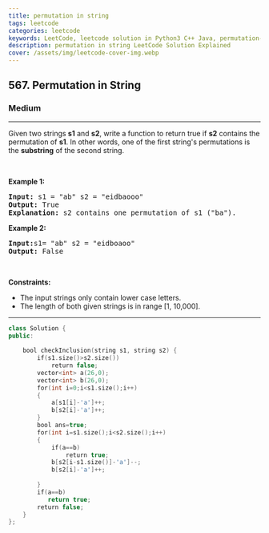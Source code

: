 ```yaml
---
title: permutation in string
tags: leetcode
categories: leetcode
keywords: LeetCode, leetcode solution in Python3 C++ Java, permutation-in-string solution
description: permutation in string LeetCode Solution Explained
cover: /assets/img/leetcode-cover-img.webp
---
```



<h2>567. Permutation in String</h2><h3>Medium</h3><hr><div><p>Given two strings <b>s1</b> and <b>s2</b>, write a function to return true if <b>s2</b> contains the permutation of <b>s1</b>. In other words, one of the first string's permutations is the <b>substring</b> of the second string.</p>

<p>&nbsp;</p>

<p><b>Example 1:</b></p>

<pre><b>Input: </b>s1 = "ab" s2 = "eidbaooo"
<b>Output: </b>True
<b>Explanation:</b> s2 contains one permutation of s1 ("ba").
</pre>

<p><b>Example 2:</b></p>

<pre><b>Input:</b>s1= "ab" s2 = "eidboaoo"
<b>Output:</b> False
</pre>

<p>&nbsp;</p>
<p><strong>Constraints:</strong></p>

<ul>
	<li>The input strings only contain lower case letters.</li>
	<li>The length of both given strings is in range [1, 10,000].</li>
</ul>
</div>

---




```cpp
class Solution {
public:
    
    bool checkInclusion(string s1, string s2) {
        if(s1.size()>s2.size())
            return false;
        vector<int> a(26,0);
        vector<int> b(26,0);
        for(int i=0;i<s1.size();i++)
        {
            a[s1[i]-'a']++;
            b[s2[i]-'a']++;
        }
        bool ans=true;
        for(int i=s1.size();i<s2.size();i++)
        {
            if(a==b)
                return true;
            b[s2[i-s1.size()]-'a']--;
            b[s2[i]-'a']++;
            
        }
        if(a==b)
           return true;
        return false;
    }
};

```
